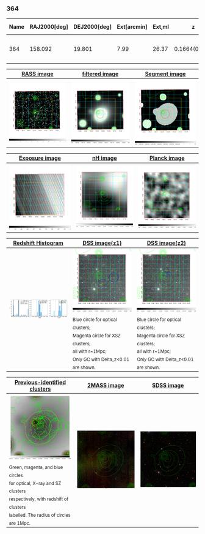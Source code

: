 <div STYLE="page-break-after: always;"></div>

### 364

|Name|RAJ2000[deg]|DEJ2000[deg] |Ext[arcmin]| Ext,ml | z | z_src| C|GC(XSZ,Delta_z<0.01)| GC(OPT,Delta_z<0.01)|GC| R_sig[arcmin] | R500[arcmin] | R500[Mpc]| CRsig[c/s] | CR500[c/s] |L500[1E44 erg/s]|F500[1E-12 erg/s/cm^2]| M500[1E14 Msun]|Tx[keV]|Cnt_sig|Beta|Rc[arcmin]|Comment|Alias|
|---|---|---|---|---|---|------|---|--------|---------|----------|---|---|---|---|---|---|---|---|---|---|---|---|---|---|
|364| 158.092| 19.801| 7.99| 26.37| 0.1664(0.005)| z1,| G| -| -| C, F20, N, W| 12.212| 5.519| 0.943| 0.111(0.032)| 0.102(0.029)| 1.520(0.430)| 1.989(0.563)| 2.81(0.39)| 4.27(0.38)| 47.0| 0.852(-0.161+0.106)| 8.664(-1.767+1.460)| -| t392|

|[RASS image](../image/364/364_img.pdf)|[filtered image](../image/364/364_fil.pdf)|[Segment image](../image/364/364_seg.pdf)|
|-------------------|--------------------|-------------------|
| <img src="../image/364/364_img.png" width="300">  | <img src="../image/364/364_fil.png" width="300">   | <img src="../image/364/364_seg.png" width="300">  |

|[Exposure image](../image/364/364_mex.pdf)| [nH image](../image/364/364_nh.pdf)| [Planck image](../image/364/364_p.pdf)|
|-------------------|--------------------|-------------------|
|<img src="../image/364/364_mex.png" width="300">   | <img src="../image/364/364_nh.png" width="300">    | <img src="../image/364/364_p.png" width="300"> |

|[Redshift Histogram](../image/364/364_zg.pdf) | [DSS image(z1)](../image/364/364_dss_z1.pdf)      |  [DSS image(z2)](../image/364/364_dss_z2.pdf)    |
|-------------------|--------------------|-------------------|
|<img src="../image/364/364_zg.png" width="300"> |<img src="../image/364/364_dss_z1.png" width="300"> <sub><br>Blue circle for optical clusters; <br>Magenta circle for XSZ clusters; <br>all with r=1Mpc; <br>Only GC with Delta_z<0.01 are shown. </sub>| <img src="../image/364/364_dss_z2.png" width="300"><sub><br>Blue circle for optical clusters; <br>Magenta circle for XSZ clusters; <br>all with r=1Mpc; <br>Only GC with Delta_z<0.01 are shown. </sub> |

|[Previous-identified clusters](../image/364/364_gc.pdf) | [2MASS image](../image/364/364_2mass.pdf)      |[SDSS image](../image/364/364_sdss.pdf)   |
|-------------------|-------------------|-------------------|
|<img src=../image/364/364_gc.png width="300"> <br><sub>Green, magenta, and blue circles <br>for optical, X-ray and SZ clusters <br>respectively, with redshift of clusters <br>labelled. The radius of circles <br>are 1Mpc.</sub>|<img src="../image/364/364_2mass.png" width="300">  | <img src="../image/364/364_sdss.png" width="300">  |




